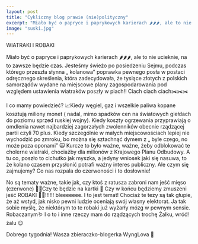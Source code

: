 ```yaml
---
layout: post
title: "Cykliczny blog prawie (nie)polityczny"
excerpt: "Miało być o papryce i paprykowych karierach 🌶️🌶️🌶️, ale to nie ucieknie, na to zawsze będzie czas. Jesteśmy świeżo po posiedzeniu Sejmu, podczas którego przeszła słynna „ kolanowa” poprawka pewnego posła w postaci odręcznego skreślenia, która zadecydowała, że tysiące złotych z polskich samorządów wydane na miejscowe plany zagospodarowania pod względem ustawienia wiatraków poszły w piach‼️ Ciach ciach ciach✂️✂️✂️"
image: "suski.jpg"
---
```


WIATRAKI I ROBAKI

Miało być o papryce i paprykowych karierach 🌶️🌶️🌶️, ale to nie ucieknie, na to zawsze będzie czas. Jesteśmy świeżo po posiedzeniu Sejmu, podczas którego przeszła słynna „ kolanowa” poprawka pewnego posła w postaci odręcznego skreślenia, która zadecydowała, że tysiące złotych z polskich samorządów wydane na miejscowe plany zagospodarowania pod względem ustawienia wiatraków poszły w piach‼️ Ciach ciach ciach✂️✂️✂️

I co mamy powiedzieć? 📈Kiedy węgiel, gaz i wszelkie paliwa kopane kosztują miliony monet ( nadal, mimo spadków cen na światowych giełdach do poziomu sprzed ruskiej wojny). Kiedy koszty ogrzewania przyprawiają o omdlenia nawet najbardziej zagorzałych zwolenników obecnie rządzącej partii czyli 70 plus. Kiedy szczególnie w małych miejscowościach lepiej nie wychodzić po zmroku, bo można się sztachnąć dymem z „ byle czego, no może poza oponami” 🙀 Kurcze to było ważne, ważne, żeby odblokować te cholerne wiatraki, chociażby dla milionów z Krajowego Planu Odbudowy. A tu co, poszło to cichutko jak myszka, a jedyny wniosek jaki się nasuwa, to że kolano czasem przysłonić potrafi ważny interes publiczny. 
Ale czym się zajmujemy? Co nas rozpala do czerwoności i to dosłownie!


No są tematy ważne, takie jak, czy ktoś z ratusza zabroni nam jeść mięso (czerwone) 🥩🥩Czy te będzie na kartki 🔖 Czy w końcu będziemy zmuszeni jeść ROBAKI 🐛🐛!!!!!! bleeeeeee.
I to jest temat! Chociaż te tezy są tak głupie, że aż wstyd, jak nisko pewni ludzie oceniają swój własny elektorat. Ja tak sobie myślę, że niektórym to te robaki już wyżarły mózg w pewnym sensie. Robaczanym🪱
I o to i inne rzeczy mam do rządzących trochę Żalku, wróć! żalu 😉

Dobrego tygodnia! Wasza zbieraczko-blogerka WyngLova 💋
	

